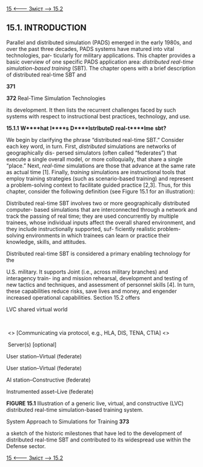 [15 <--- ](15.md) [   Зміст   ](README.md) [--> 15.2](15_2.md)

## 15.1. INTRODUCTION

Parallel and distributed simulation (PADS) emerged in the early 1980s, and over the past three decades, PADS systems have matured into vital technologies, par- ticularly for military applications. This chapter provides a basic overview of one specific PADS application area: *distributed real-time simulation-based training* (SBT)*.* The chapter opens with a brief description of distributed real-time SBT and

**371**



**372**                                       Real-Time Simulation Technologies

 

its development. It then lists the recurrent challenges faced by such systems with respect to instructional best practices, technology, and use.

 

**15.1.1**            **W****hat** **I****s** **D****IstrIbuteD** **r****eal****-t****Ime** **sbt?**

We begin by clarifying the phrase “distributed real-time SBT.” Consider each key word, in turn. First, *distributed* simulations are networks of geographically dis- persed simulators (often called “federates”) that execute a single overall model, or more colloquially, that share a single “place.” Next, *real-time* simulations are those that advance at the same rate as actual time [1]. Finally, *training* simulations are instructional tools that employ training strategies (such as scenario-based training) and represent a problem-solving context to facilitate guided practice [2,3]. Thus, for this chapter, consider the following definition (see Figure 15.1 for an illustration):

 

Distributed real-time SBT involves two or more geographically distributed computer- based simulations that are interconnected through a network and track the passing of real time; they are used concurrently by multiple trainees, whose individual inputs affect the overall shared environment, and they include instructionally supported, suf- ficiently realistic problem-solving environments in which trainees can learn or practice their knowledge, skills, and attitudes.

 

Distributed real-time SBT is considered a primary enabling technology for the

U.S. military. It supports Joint (i.e., across military branches) and interagency train- ing and mission rehearsal, development and testing of new tactics and techniques, and assessment of personnel skills [4]. In turn, these capabilities reduce risks, save lives and money, and engender increased operational capabilities. Section 15.2 offers

 

LVC shared virtual world

​                                                                

​          <<Network>> [Communicating via protocol, e.g., HLA, DIS, TENA, CTIA] <<Network>>          

​          Server(s)     [optional]          











User station–Virtual (federate)



User station–Virtual (federate)



AI station–Constructive (federate)



Instrumented asset–Live (federate)



**FIGURE 15.1** Illustration of a generic live, virtual, and constructive (LVC) distributed real-time simulation-based training system.



System Approach to Simulations for Training                       **373**

 

a sketch of the historic milestones that have led to the development of distributed real-time SBT and contributed to its widespread use within the Defense sector.

[15 <--- ](15.md) [   Зміст   ](README.md) [--> 15.2](15_2.md)